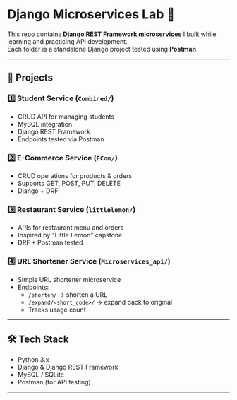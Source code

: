 # Django Microservices Lab 🚀

This repo contains **Django REST Framework microservices** I built while learning and practicing API development.  
Each folder is a standalone Django project tested using **Postman**.

---

## 📂 Projects

### 1️⃣ Student Service (`Combined/`)
- CRUD API for managing students
- MySQL integration
- Django REST Framework
- Endpoints tested via Postman

### 2️⃣ E-Commerce Service (`ECom/`)
- CRUD operations for products & orders
- Supports GET, POST, PUT, DELETE
- Django + DRF

### 3️⃣ Restaurant Service (`littlelemon/`)
- APIs for restaurant menu and orders
- Inspired by "Little Lemon" capstone
- DRF + Postman tested

### 4️⃣ URL Shortener Service (`Microservices_api/`)
- Simple URL shortener microservice
- Endpoints:
  - `/shorten/` → shorten a URL
  - `/expand/<short_code>/` → expand back to original
  - Tracks usage count

---

## 🛠️ Tech Stack
- Python 3.x
- Django & Django REST Framework
- MySQL / SQLite
- Postman (for API testing)

---


